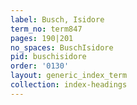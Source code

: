 ```yaml
---
label: Busch, Isidore
term_no: term847
pages: 190|201
no_spaces: BuschIsidore
pid: buschisidore
order: '0130'
layout: generic_index_term
collection: index-headings
---
```

